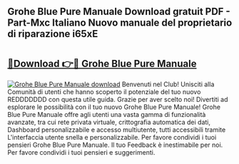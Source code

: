 ## Grohe Blue Pure Manuale Download gratuit PDF - Part-Mxc Italiano Nuovo manuale del proprietario di riparazione i65xE

# <h2><a href="http://dfe7gj.blite.top/?on=Grohe+Blue+Pure+Manuale">🔗Download 👉🔴 Grohe Blue Pure Manuale</a></h2>

[![Grohe Blue Pure Manuale download](https://i.imgur.com/lujVjoI.png)](http://dfe7gj.blite.top/?on=Grohe+Blue+Pure+Manuale)
Benvenuti nel Club! Unisciti alla Comunità di utenti che hanno scoperto il potenziale del tuo nuovo REDDDDDDD con questa utile guida. Grazie per aver scelto noi! Divertiti ad esplorare le possibilità con il tuo nuovo Grohe Blue Pure Manuale! Grohe Blue Pure Manuale offre agli utenti una vasta gamma di funzionalità avanzate, tra cui rete privata virtuale, crittografia automatica dei dati, Dashboard personalizzabile e accesso multiutente, tutti accessibili tramite L'interfaccia utente snella e personalizzabile. Per favore condividi i tuoi pensieri Grohe Blue Pure Manuale. Il tuo Feedback è inestimabile per noi. Per favore condividi i tuoi pensieri e suggerimenti.
